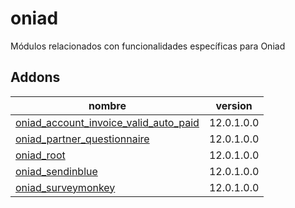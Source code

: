 oniad
=========
Módulos relacionados con funcionalidades específicas para Oniad


Addons
----------------
nombre | version
--- | ---
[oniad_account_invoice_valid_auto_paid](oniad_account_invoice_valid_auto_paid/) | 12.0.1.0.0
[oniad_partner_questionnaire](oniad_partner_questionnaire/) | 12.0.1.0.0
[oniad_root](oniad_root/) | 12.0.1.0.0
[oniad_sendinblue](oniad_sendinblue/) | 12.0.1.0.0
[oniad_surveymonkey](oniad_surveymonkey/) | 12.0.1.0.0
